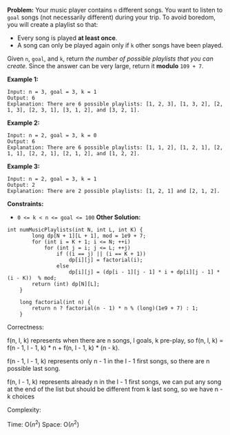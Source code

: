 **Problem:**
Your music player contains `n` different songs. You want to listen to `goal` songs (not necessarily different) during your trip. To avoid boredom, you will create a playlist so that:

- Every song is played **at least once**.
- A song can only be played again only if `k` other songs have been played.

Given `n`, `goal`, and `k`, return *the number of possible playlists that you can create*. Since the answer can be very large, return it **modulo** `109 + 7`.

 

**Example 1:**

```
Input: n = 3, goal = 3, k = 1
Output: 6
Explanation: There are 6 possible playlists: [1, 2, 3], [1, 3, 2], [2, 1, 3], [2, 3, 1], [3, 1, 2], and [3, 2, 1].
```

**Example 2:**

```
Input: n = 2, goal = 3, k = 0
Output: 6
Explanation: There are 6 possible playlists: [1, 1, 2], [1, 2, 1], [2, 1, 1], [2, 2, 1], [2, 1, 2], and [1, 2, 2].
```

**Example 3:**

```
Input: n = 2, goal = 3, k = 1
Output: 2
Explanation: There are 2 possible playlists: [1, 2, 1] and [2, 1, 2].
```

 

**Constraints:**

- `0 <= k < n <= goal <= 100`
**Other Solution:**
```
int numMusicPlaylists(int N, int L, int K) {
        long dp[N + 1][L + 1], mod = 1e9 + 7;
        for (int i = K + 1; i <= N; ++i)
            for (int j = i; j <= L; ++j)
                if ((i == j) || (i == K + 1))
                    dp[i][j] = factorial(i);
                else
                    dp[i][j] = (dp[i - 1][j - 1] * i + dp[i][j - 1] * (i - K))  % mod;
        return (int) dp[N][L];
    }

    long factorial(int n) {
        return n ? factorial(n - 1) * n % (long)(1e9 + 7) : 1;
    }
```
Correctness:

f(n, l, k) represents when there are n songs, l goals, k pre-play, so f(n, l, k) = f(n - 1, l - 1, k) * n + f(n, l - 1, k) * (n - k). 

f(n - 1, l - 1, k) represents only n - 1 in the l - 1 first songs, so there are n possible last song. 

f(n, l - 1, k) represents already n in the l - 1 first songs, we can put any song at the end of the list but should be different from k last song, so we have n - k choices

Complexity:

Time: O($n^2$)
Space: O($n^2$)